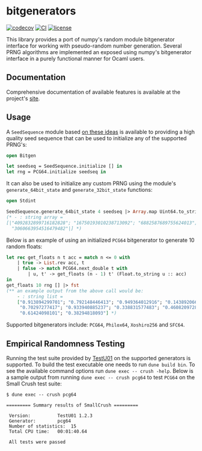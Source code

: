 # bitgenerators
[![codecov][1]](https://codecov.io/gh/zoj613/bitgenerators)
[![CI][2]](https://github.com/zoj613/bitgenerators/actions/workflows/)
[![license][3]](https://github.com/zoj613/bitgenerators/blob/main/LICENSE)

This library provides a port of numpy's random module bitgenerator interface for working with
pseudo-random number generation. Several PRNG algorithms are implemented an exposed using
numpy's bitgenerator interface in a purely functional manner for Ocaml users.

## Documentation
Comprehensive documentation of available features is available at the project's [site][4].

## Usage
A `SeedSequence` module based [on these ideas][5] is available to providing a high quality seed sequence that
can be used to initialize any of the supported PRNG's:
```ocaml
open Bitgen

let seedseq = SeedSequence.initialize [] in
let rng = PCG64.initialize seedseq in
```
It can also be used to initialize any custom PRNG using the module's `generate_64bit_state`
and `generate_32bit_state` functions:
```ocaml
open Stdint

SeedSequence.generate_64bit_state 4 seedseq |> Array.map Uint64.to_string 
(* - : string array =
[|"4092832899716182828"; "16750193010238713092"; "6882587689755624013";
  "3060663954516479482"|] *)
```
Below is an example of using an initialized `PCG64` bitgenerator to generate 10 random
floats:
```ocaml
let rec get_floats n t acc = match n <= 0 with
    | true -> List.rev acc, t
    | false -> match PCG64.next_double t with
        | u, t' -> get_floats (n - 1) t' (Float.to_string u :: acc)
in
get_floats 10 rng [] |> fst
(** an example output from the above call would be:
    - : string list =
    ["0.913894299701"; "0.792148446413"; "0.949364012916"; "0.143892066375";
     "0.70297277417"; "0.933940885237"; "0.338831577483"; "0.460820972876";
     "0.61424098101"; "0.38294818093"] *)
```
Supported bitgenerators include: `PCG64`, `Philox64`, `Xoshiro256` and `SFC64`.

## Empirical Randomness Testing
Running the test suite provided by [TestU01][6] on the supported generators is supported.
To build the test executable one needs to run `dune build bin`. To see the available
command options run `dune exec -- crush -help`. Below is a sample output from running
`dune exec -- crush pcg64` to test `PCG64` on the Small Crush test suite:
```shell
$ dune exec -- crush pcg64

========= Summary results of SmallCrush =========

 Version:          TestU01 1.2.3
 Generator:        pcg64
 Number of statistics:  15
 Total CPU time:   00:01:40.64

 All tests were passed
```


[1]: https://codecov.io/gh/zoj613/bitgenerators/graph/badge.svg?token=KOOG2Y1SH5
[2]: https://img.shields.io/github/actions/workflow/status/zoj613/bitgenerators/build-and-test.yml?branch=main
[3]: https://img.shields.io/github/license/zoj613/bitgenerators
[4]: https://zoj613.github.io/bitgenerators/bitgenerators/Bitgen/index.html
[5]: https://www.pcg-random.org/posts/developing-a-seed_seq-alternative.html
[6]: https://www.semanticscholar.org/paper/TestU01%3A-A-C-library-for-empirical-testing-of-L'Ecuyer-Simard/ba61b9f0b400b6a375eca7f7ecdb18ad871fa9e8
